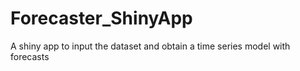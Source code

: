 # Forecaster_ShinyApp
A shiny app to input the dataset and obtain a time series model with forecasts
